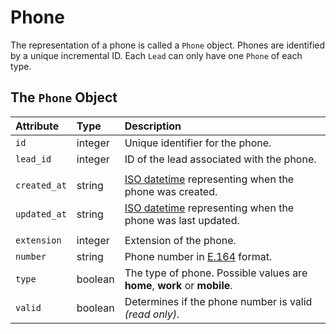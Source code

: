 # Phone

The representation of a phone is called a `Phone` object. Phones are identified by a unique incremental ID. Each `Lead` can only have one `Phone` of each type.

## The `Phone` Object

| **Attribute** | **Type** | **Description** |
| :--- | :--- | :--- |
| `id` | integer | Unique identifier for the phone. |
| `lead_id` | integer | ID of the lead associated with the phone. |
|  |  |  |
| `created_at` | string | [ISO datetime](https://en.wikipedia.org/wiki/ISO_8601) representing when the phone was created. |
| `updated_at` | string | [ISO datetime](https://en.wikipedia.org/wiki/ISO_8601) representing when the phone was last updated. |
|  |  |  |
| `extension` | integer | Extension of the phone. |
| `number` | string | Phone number in [E.164](https://www.twilio.com/docs/glossary/what-e164) format. |
| `type` | boolean | The type of phone. Possible values are **home**, **work** or **mobile**.  |
| `valid` | boolean | Determines if the phone number is valid _\(read only\)_. |

